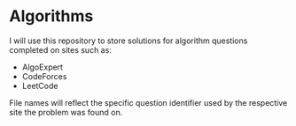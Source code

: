 # Algorithms
I will use this repository to store solutions for algorithm questions completed on sites such as:
- AlgoExpert
- CodeForces
- LeetCode

File names will reflect the specific question identifier used by the respective site the problem was found on.
